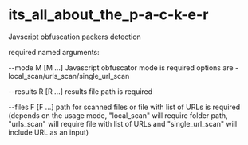 # its_all_about_the_p-a-c-k-e-r
Javscript obfuscation packers detection

required named arguments:

--mode M [M ...]     Javascript obfuscator mode is required options are -
                     local_scan/urls_scan/single_url_scan

--results R [R ...]  results file path is required

--files F [F ...]    path for scanned files or file with list of URLs is required (depends on the usage mode, "local_scan" will require folder path, "urls_scan" will require file with list of URLs and "single_url_scan" will include URL as an input)
 

